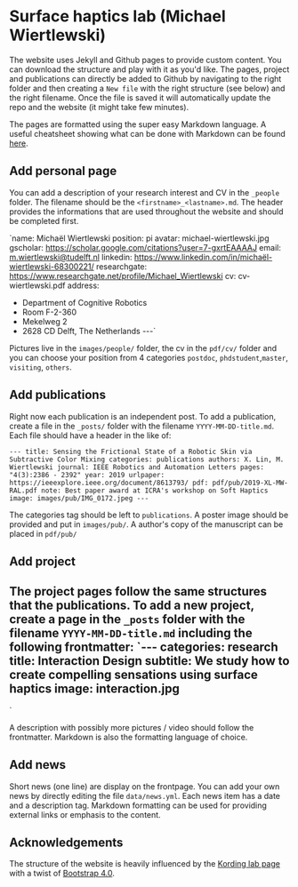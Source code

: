 # Surface haptics lab (Michael Wiertlewski)

The website uses Jekyll and Github pages to provide custom content. You can download the structure and play with it as you'd like.
The pages, project and publications can directly be added to Github by navigating to the right folder and then creating a `New file` with the right structure (see below) and the right filename. Once the file is saved it will automatically update the repo and the website (it might take few minutes).

The pages are formatted using the super easy Markdown language. A useful cheatsheet showing what can be done with Markdown can be found [here](https://github.com/adam-p/markdown-here/wiki/Markdown-Cheatsheet).

## Add personal page

You can add a description of your research interest and CV in the `_people` folder. The filename should be the `<firstname>_<lastname>.md`. The header provides the informations that are used throughout the website and should be completed first.

`name: Michaël Wiertlewski
position: pi
avatar: michael-wiertlewski.jpg
gscholar: https://scholar.google.com/citations?user=7-gxrtEAAAAJ
email: m.wiertlewski@tudelft.nl
linkedin: https://www.linkedin.com/in/michaël-wiertlewski-68300221/
researchgate: https://www.researchgate.net/profile/Michael_Wiertlewski
cv: cv-wiertlewski.pdf
address:
  - Department of Cognitive Robotics
  - Room F-2-360
  - Mekelweg 2
  - 2628 CD Delft, The Netherlands
---`

Pictures live in the `images/people/` folder, the cv in the `pdf/cv/` folder and you can choose your position from 4 categories `postdoc`, `phdstudent`,`master`, `visiting`, `others`.

## Add publications

Right now each publication is an independent post. To add a publication, create a file in the `_posts/` folder with the filename `YYYY-MM-DD-title.md`.  Each file should have a header in the like of:

`---
title: Sensing the Frictional State of a Robotic Skin via Subtractive Color Mixing
categories: publications
authors: X. Lin, M. Wiertlewski
journal: IEEE Robotics and Automation Letters
pages: "4(3):2386 - 2392"
year: 2019
urlpaper: https://ieeexplore.ieee.org/document/8613793/
pdf: pdf/pub/2019-XL-MW-RAL.pdf
note: Best paper award at ICRA's workshop on Soft Haptics
image: images/pub/IMG_0172.jpeg
---`

The categories tag should be left to `publications`. A poster image should be provided and put in `images/pub/`. A author's copy of the manuscript can be placed in `pdf/pub/`

## Add project

The project pages follow the same structures that the publications. To add a new project, create a page in the `_posts` folder with the filename `YYYY-MM-DD-title.md` including the following frontmatter:
`---
categories: research
title: Interaction Design
subtitle: We study how to create compelling sensations using surface haptics
image: interaction.jpg
---
`

A description with possibly more pictures / video should follow the frontmatter. Markdown is also the formatting language of choice. 

## Add news

Short news (one line) are display on the frontpage. You can add your own news by directly editing the file `data/news.yml`. Each news item has a date and a description tag. Markdown formatting can be used for providing external links or emphasis to the content.

## Acknowledgements

The structure of the website is heavily influenced by the [Kording lab page](http://kordinglab.com/) with a twist of [Bootstrap 4.0](https://getbootstrap.com/).
